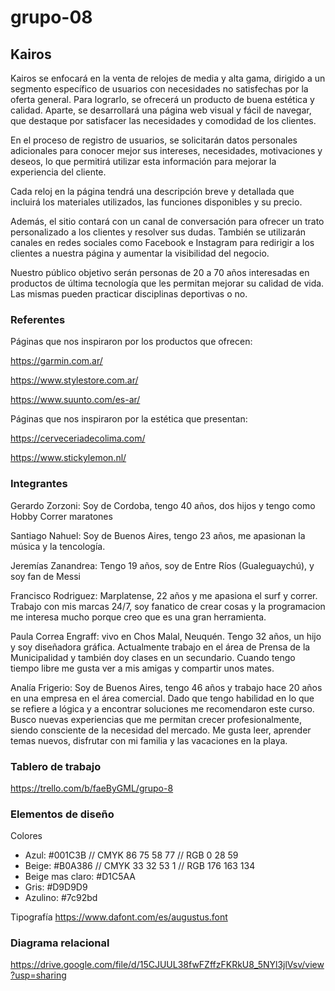 # grupo-08

## Kairos

Kairos se enfocará en la venta de relojes de media y alta gama, dirigido a un segmento específico de usuarios con necesidades no satisfechas por la oferta general. Para lograrlo, se ofrecerá un producto de buena estética y calidad. Aparte, se desarrollará una página web visual y fácil de navegar, que destaque por satisfacer las necesidades y comodidad de los clientes.

En el proceso de registro de usuarios, se solicitarán datos personales adicionales para conocer mejor sus intereses, necesidades, motivaciones y deseos, lo que permitirá utilizar esta información para mejorar la experiencia del cliente.

Cada reloj en la página tendrá una descripción breve y detallada que incluirá los materiales utilizados, las funciones disponibles y su precio.

Además, el sitio contará con un canal de conversación para ofrecer un trato personalizado a los clientes y resolver sus dudas. También se utilizarán canales en redes sociales como Facebook e Instagram para redirigir a los clientes a nuestra página y aumentar la visibilidad del negocio.

Nuestro público objetivo serán personas de 20 a 70 años interesadas en productos de última tecnología que les permitan mejorar su calidad de vida. Las mismas pueden practicar disciplinas deportivas o no.

### Referentes

Páginas que nos inspiraron por los productos que ofrecen:

https://garmin.com.ar/

https://www.stylestore.com.ar/

https://www.suunto.com/es-ar/

Páginas que nos inspiraron por la estética que presentan:

https://cerveceriadecolima.com/

https://www.stickylemon.nl/

### Integrantes

Gerardo Zorzoni: Soy de Cordoba, tengo 40 años, dos hijos y tengo como Hobby Correr maratones

Santiago Nahuel: Soy de Buenos Aires, tengo 23 años, me apasionan la música y la tencología.

Jeremías Zanandrea: Tengo 19 años, soy de Entre Ríos (Gualeguaychú), y soy fan de Messi

Francisco Rodriguez: Marplatense, 22 años y me apasiona el surf y correr. Trabajo con mis marcas 24/7, soy fanatico de crear cosas y la programacion me interesa mucho porque creo que es una gran herramienta.

Paula Correa Engraff: vivo en Chos Malal, Neuquén. Tengo 32 años, un hijo y soy diseñadora gráfica. Actualmente trabajo en el área de Prensa de la Municipalidad y también doy clases en un secundario. Cuando tengo tiempo libre me gusta ver a mis amigas y compartir unos mates.

Analía Frigerio: Soy de Buenos Aires, tengo 46 años y trabajo hace 20 años en una empresa en el área comercial.
Dado que tengo habilidad en lo que se refiere a lógica y a encontrar soluciones me recomendaron este curso.
Busco nuevas experiencias que me permitan crecer profesionalmente, siendo consciente de la necesidad del mercado.
Me gusta leer, aprender temas nuevos, disfrutar con mi familia y las vacaciones en la playa.

### Tablero de trabajo

https://trello.com/b/faeByGML/grupo-8

### Elementos de diseño

Colores

- Azul: #001C3B // CMYK 86 75 58 77 // RGB 0 28 59
- Beige: #B0A386 // CMYK 33 32 53 1 // RGB 176 163 134
- Beige mas claro: #D1C5AA
- Gris: #D9D9D9
- Azulino: #7c92bd

Tipografía
https://www.dafont.com/es/augustus.font

### Diagrama relacional
https://drive.google.com/file/d/15CJUUL38fwFZffzFKRkU8_5NYl3jlVsv/view?usp=sharing


